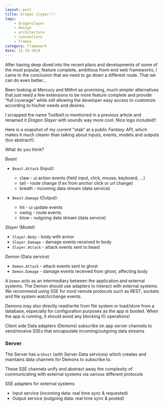 ```yaml
---
layout: post
title: Dragon slayer!!!
tags:
    - dragonslayer
    - design
    - architecture
    - conventions
    - frames
category: framework
date: 11-19-2014
---
```


After having deep dived into the recent plans and developments of some of the most popular, feature complete, ambitious front-end web frameworks, I came to the conclusion that we need to go down a different route.
That we can do even better...

Been looking at Mercury and Mithril as promising, much simpler alternatives that just need a few extensions to be more feature complete and provide "full coverage" while still allowing the developer easy access to customize according to his/her needs and desires.

I scrapped the name Toolbelt.io mentioned in a previous article and renamed it *Dragon Slayer* with sounds way more cool. Nice logo included!!

Here is a snapshot of my current "stab" at a public *Fantasy API*, which makes it much clearer than talking about inputs, events, models and outputs (too abstract!).

What do you think?

*Beast*
- `Beast.Attack` (Input):
  - claw - ui action events (field input, click, mouse, keyboard, ...)
  - tail - route change (f.ex from anchor click or url change)
  - breath - incoming data stream (data service)

- `Beast.Damage` (Output):
  - hit - ui update events
  - swing - route events
  - blow - outgoing data stream (data service)

*Slayer* (Model)
- `Slayer.Body` - body with armor
- `Slayer.Damage` - damage events received to body
- `Slayer.Attack` - attack events sent to beast

*Demon* (Data service)
- `Demon.Attack` - attack events sent to ghost
- `Demon.Damage` - damage events received from ghost, affecting body

A `Demon` acts as an intermediary between the application and external systems.
The Demon should use adapters to interact with external systems. We recommend using SSE for most remote protocols such as REST, sockets and file system watch/change events.

Demons may also directly read/write from file system or load/store from a database, especially for configuration purposes as the app is booted. When the app is running, it should avoid any blocking IO operations!

Client side Data adapters (Demons) subscribe on app server channels to send/receive SSEs that encapsulate incoming/outgoing data streams

### Server

The Server has a `Ghost` (with Server Data services) which creates and maintains data channels for Demons to subscribe to.

These SSE channels unify and abstract away the complexity of communicating with external systems via various different protocols

SSE adapters for external systems
- Input service (incoming data: real time sync & requested)
- Output service (outgoing data: real time sync & posted)
